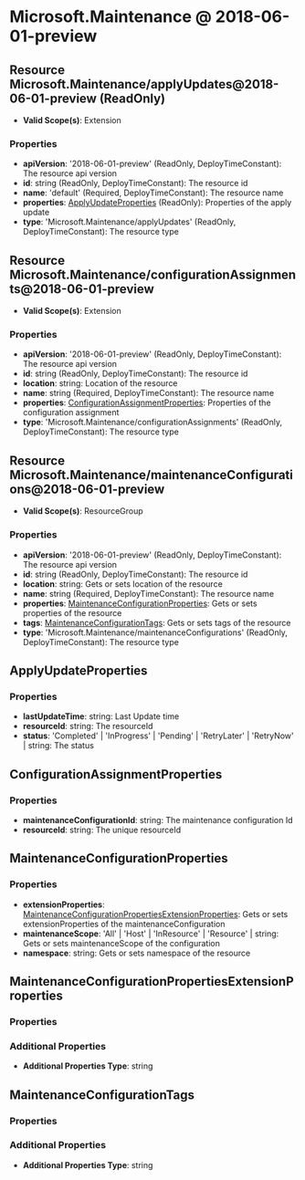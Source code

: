 # Microsoft.Maintenance @ 2018-06-01-preview

## Resource Microsoft.Maintenance/applyUpdates@2018-06-01-preview (ReadOnly)
* **Valid Scope(s)**: Extension
### Properties
* **apiVersion**: '2018-06-01-preview' (ReadOnly, DeployTimeConstant): The resource api version
* **id**: string (ReadOnly, DeployTimeConstant): The resource id
* **name**: 'default' (Required, DeployTimeConstant): The resource name
* **properties**: [ApplyUpdateProperties](#applyupdateproperties) (ReadOnly): Properties of the apply update
* **type**: 'Microsoft.Maintenance/applyUpdates' (ReadOnly, DeployTimeConstant): The resource type

## Resource Microsoft.Maintenance/configurationAssignments@2018-06-01-preview
* **Valid Scope(s)**: Extension
### Properties
* **apiVersion**: '2018-06-01-preview' (ReadOnly, DeployTimeConstant): The resource api version
* **id**: string (ReadOnly, DeployTimeConstant): The resource id
* **location**: string: Location of the resource
* **name**: string (Required, DeployTimeConstant): The resource name
* **properties**: [ConfigurationAssignmentProperties](#configurationassignmentproperties): Properties of the configuration assignment
* **type**: 'Microsoft.Maintenance/configurationAssignments' (ReadOnly, DeployTimeConstant): The resource type

## Resource Microsoft.Maintenance/maintenanceConfigurations@2018-06-01-preview
* **Valid Scope(s)**: ResourceGroup
### Properties
* **apiVersion**: '2018-06-01-preview' (ReadOnly, DeployTimeConstant): The resource api version
* **id**: string (ReadOnly, DeployTimeConstant): The resource id
* **location**: string: Gets or sets location of the resource
* **name**: string (Required, DeployTimeConstant): The resource name
* **properties**: [MaintenanceConfigurationProperties](#maintenanceconfigurationproperties): Gets or sets properties of the resource
* **tags**: [MaintenanceConfigurationTags](#maintenanceconfigurationtags): Gets or sets tags of the resource
* **type**: 'Microsoft.Maintenance/maintenanceConfigurations' (ReadOnly, DeployTimeConstant): The resource type

## ApplyUpdateProperties
### Properties
* **lastUpdateTime**: string: Last Update time
* **resourceId**: string: The resourceId
* **status**: 'Completed' | 'InProgress' | 'Pending' | 'RetryLater' | 'RetryNow' | string: The status

## ConfigurationAssignmentProperties
### Properties
* **maintenanceConfigurationId**: string: The maintenance configuration Id
* **resourceId**: string: The unique resourceId

## MaintenanceConfigurationProperties
### Properties
* **extensionProperties**: [MaintenanceConfigurationPropertiesExtensionProperties](#maintenanceconfigurationpropertiesextensionproperties): Gets or sets extensionProperties of the maintenanceConfiguration
* **maintenanceScope**: 'All' | 'Host' | 'InResource' | 'Resource' | string: Gets or sets maintenanceScope of the configuration
* **namespace**: string: Gets or sets namespace of the resource

## MaintenanceConfigurationPropertiesExtensionProperties
### Properties
### Additional Properties
* **Additional Properties Type**: string

## MaintenanceConfigurationTags
### Properties
### Additional Properties
* **Additional Properties Type**: string

